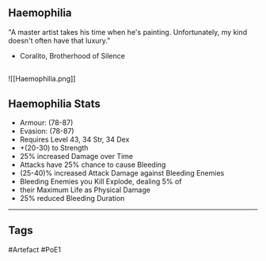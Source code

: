 ## Haemophilia
"A master artist takes his time when he's painting.
Unfortunately, my kind doesn't often have that luxury."
- Coralito, Brotherhood of Silence
##
![[Haemophilia.png]]
## Haemophilia Stats
- Armour: (78-87)
- Evasion: (78-87)
- Requires Level 43, 34 Str, 34 Dex
- +(20-30) to Strength
- 25% increased Damage over Time
- Attacks have 25% chance to cause Bleeding
- (25-40)% increased Attack Damage against Bleeding Enemies
- Bleeding Enemies you Kill Explode, dealing 5% of
- their Maximum Life as Physical Damage
- 25% reduced Bleeding Duration


---
## Tags
#Artefact
#PoE1